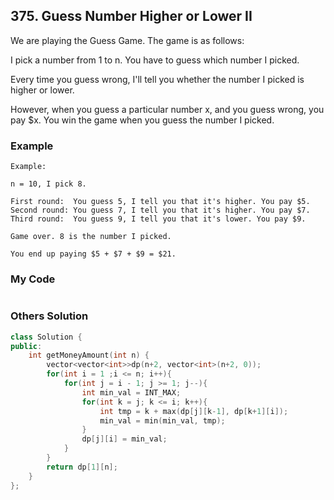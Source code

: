 ## 375. Guess Number Higher or Lower II

We are playing the Guess Game. The game is as follows:

I pick a number from 1 to n. You have to guess which number I picked.

Every time you guess wrong, I'll tell you whether the number I picked is higher or lower.

However, when you guess a particular number x, and you guess wrong, you pay $x. You win the game when you guess the number I picked.

### Example
```
Example:

n = 10, I pick 8.

First round:  You guess 5, I tell you that it's higher. You pay $5.
Second round: You guess 7, I tell you that it's higher. You pay $7.
Third round:  You guess 9, I tell you that it's lower. You pay $9.

Game over. 8 is the number I picked.

You end up paying $5 + $7 + $9 = $21.
```

### My Code
```c++
```


### Others Solution
```c++
class Solution {
public:
    int getMoneyAmount(int n) {
        vector<vector<int>>dp(n+2, vector<int>(n+2, 0));
        for(int i = 1 ;i <= n; i++){
            for(int j = i - 1; j >= 1; j--){
                int min_val = INT_MAX;
                for(int k = j; k <= i; k++){
                    int tmp = k + max(dp[j][k-1], dp[k+1][i]);
                    min_val = min(min_val, tmp);
                }
                dp[j][i] = min_val;
            }
        }
        return dp[1][n];
    }
};
```

